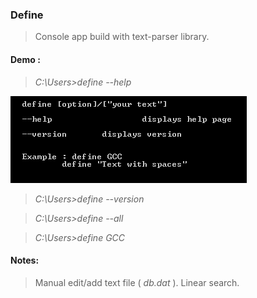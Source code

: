 ### Define
> Console app build with text-parser library.

#### Demo :

> *C:\Users\>define --help*

![screenshot-img](/src/define/res/screenshot01.png?raw=true "Screenshot 01")

> *C:\Users\>define --version*

> *C:\Users\>define --all*

> *C:\Users\>define GCC*

#### Notes:
> Manual edit/add text file ( *db.dat* ).
> Linear search.
